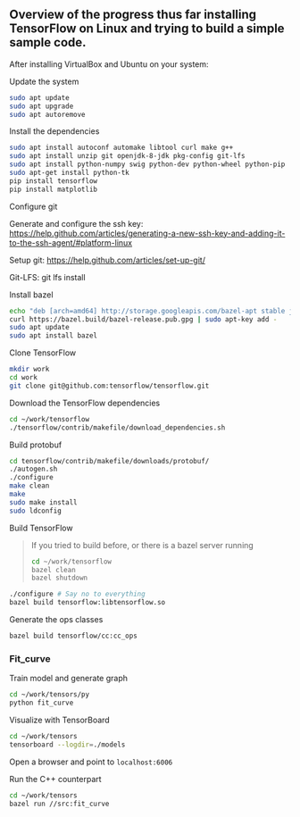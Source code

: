 ## Overview of the progress thus far installing TensorFlow on Linux and trying to build a simple sample code.

After installing VirtualBox and Ubuntu on your system:

Update the system
```bash
sudo apt update
sudo apt upgrade
sudo apt autoremove
```

Install the dependencies
```bash
sudo apt install autoconf automake libtool curl make g++ 
sudo apt install unzip git openjdk-8-jdk pkg-config git-lfs 
sudo apt install python-numpy swig python-dev python-wheel python-pip
sudo apt-get install python-tk
pip install tensorflow
pip install matplotlib
```

Configure git

Generate and configure the ssh key: https://help.github.com/articles/generating-a-new-ssh-key-and-adding-it-to-the-ssh-agent/#platform-linux

Setup git: https://help.github.com/articles/set-up-git/

Git-LFS: git lfs install

Install bazel
```bash
echo "deb [arch=amd64] http://storage.googleapis.com/bazel-apt stable jdk1.8" | sudo tee /etc/apt/sources.list.d/bazel.list
curl https://bazel.build/bazel-release.pub.gpg | sudo apt-key add -
sudo apt update
sudo apt install bazel
```

Clone TensorFlow
```bash
mkdir work
cd work
git clone git@github.com:tensorflow/tensorflow.git
```

Download the TensorFlow dependencies
```bash
cd ~/work/tensorflow
./tensorflow/contrib/makefile/download_dependencies.sh
```

Build protobuf
```bash
cd tensorflow/contrib/makefile/downloads/protobuf/
./autogen.sh
./configure
make clean
make
sudo make install
sudo ldconfig
```

Build TensorFlow

>If you tried to build before, or there is a bazel server running
>```bash
>cd ~/work/tensorflow
>bazel clean
>bazel shutdown
>```

```bash
./configure # Say no to everything
bazel build tensorflow:libtensorflow.so
```

Generate the ops classes
```bash
bazel build tensorflow/cc:cc_ops
```

### Fit_curve

Train model and generate graph
```bash
cd ~/work/tensors/py
python fit_curve
```

Visualize with TensorBoard
```bash
cd ~/work/tensors
tensorboard --logdir=./models
```

Open a browser and point to `localhost:6006`

Run the C++ counterpart
```bash
cd ~/work/tensors
bazel run //src:fit_curve
```
